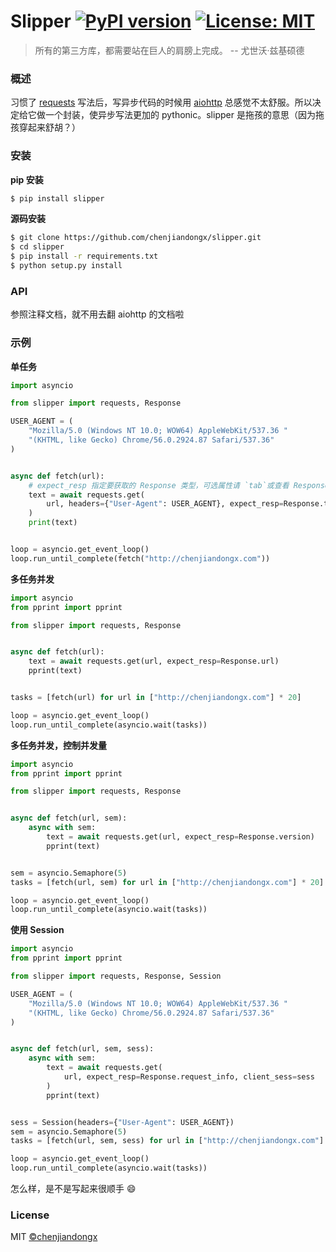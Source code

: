 # Slipper [![PyPI version](https://badge.fury.io/py/slipper.svg)](https://badge.fury.io/py/slipper) [![License: MIT](https://img.shields.io/badge/License-MIT-green.svg)](https://opensource.org/licenses/MIT)

> 所有的第三方库，都需要站在巨人的肩膀上完成。 -- 尤世沃·兹基硕德

### 概述

习惯了 [requests](http://github.com/requests/requests) 写法后，写异步代码的时候用 [aiohttp](https://github.com/aio-libs/aiohttp) 总感觉不太舒服。所以决定给它做一个封装，使异步写法更加的 pythonic。slipper 是拖孩的意思（因为拖孩穿起来舒胡？）


### 安装

**pip 安装**
```bash
$ pip install slipper
```

**源码安装**
```bash
$ git clone https://github.com/chenjiandongx/slipper.git
$ cd slipper
$ pip install -r requirements.txt
$ python setup.py install
```


### API

参照注释文档，就不用去翻 aiohttp 的文档啦


### 示例

**单任务**
```python
import asyncio

from slipper import requests, Response

USER_AGENT = (
    "Mozilla/5.0 (Windows NT 10.0; WOW64) AppleWebKit/537.36 "
    "(KHTML, like Gecko) Chrome/56.0.2924.87 Safari/537.36"
)


async def fetch(url):
    # expect_resp 指定要获取的 Response 类型，可选属性请 `tab`或查看 Response 注释文档
    text = await requests.get(
        url, headers={"User-Agent": USER_AGENT}, expect_resp=Response.text()
    )
    print(text)


loop = asyncio.get_event_loop()
loop.run_until_complete(fetch("http://chenjiandongx.com"))
```

**多任务并发**
```python
import asyncio
from pprint import pprint

from slipper import requests, Response


async def fetch(url):
    text = await requests.get(url, expect_resp=Response.url)
    pprint(text)


tasks = [fetch(url) for url in ["http://chenjiandongx.com"] * 20]

loop = asyncio.get_event_loop()
loop.run_until_complete(asyncio.wait(tasks))
```

**多任务并发，控制并发量**
```python
import asyncio
from pprint import pprint

from slipper import requests, Response


async def fetch(url, sem):
    async with sem:
        text = await requests.get(url, expect_resp=Response.version)
        pprint(text)


sem = asyncio.Semaphore(5)
tasks = [fetch(url, sem) for url in ["http://chenjiandongx.com"] * 20]

loop = asyncio.get_event_loop()
loop.run_until_complete(asyncio.wait(tasks))
```

**使用 Session**
```python
import asyncio
from pprint import pprint

from slipper import requests, Response, Session

USER_AGENT = (
    "Mozilla/5.0 (Windows NT 10.0; WOW64) AppleWebKit/537.36 "
    "(KHTML, like Gecko) Chrome/56.0.2924.87 Safari/537.36"
)


async def fetch(url, sem, sess):
    async with sem:
        text = await requests.get(
            url, expect_resp=Response.request_info, client_sess=sess
        )
        pprint(text)


sess = Session(headers={"User-Agent": USER_AGENT})
sem = asyncio.Semaphore(5)
tasks = [fetch(url, sem, sess) for url in ["http://chenjiandongx.com"] * 5]

loop = asyncio.get_event_loop()
loop.run_until_complete(asyncio.wait(tasks))
```
怎么样，是不是写起来很顺手 😄


### License
MIT [©chenjiandongx](http://github.com/chenjiandongx)
